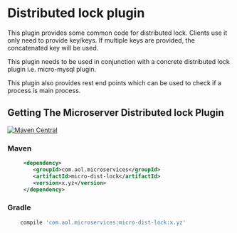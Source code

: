 # Distributed lock plugin

This plugin provides some common code for distributed lock. Clients use it only need to provide key/keys. If multiple keys are provided, the concatenated key will be used.

This plugin needs to be used in conjunction with a concrete distributed lock plugin i.e. micro-mysql plugin.

This plugin also provides rest end points which can be used to check if a process is main process.

## Getting The Microserver Distributed lock Plugin

[![Maven Central](https://maven-badges.herokuapp.com/maven-central/com.aol.microservices/micro-dist-lock/badge.svg)](https://maven-badges.herokuapp.com/maven-central/com.aol.microservices/micro-dist-lock)

### Maven 
```xml
     <dependency>
        <groupId>com.aol.microservices</groupId>  
        <artifactId>micro-dist-lock</artifactId>
        <version>x.yz</version>
     </dependency>
```
### Gradle
```groovy
    compile 'com.aol.microservices:micro-dist-lock:x.yz'
```